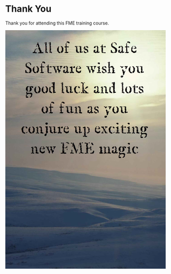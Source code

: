 # Thank You #
Thank you for attending this FME training course.

![](./Images/Img7.010.ThankYouText.png)
